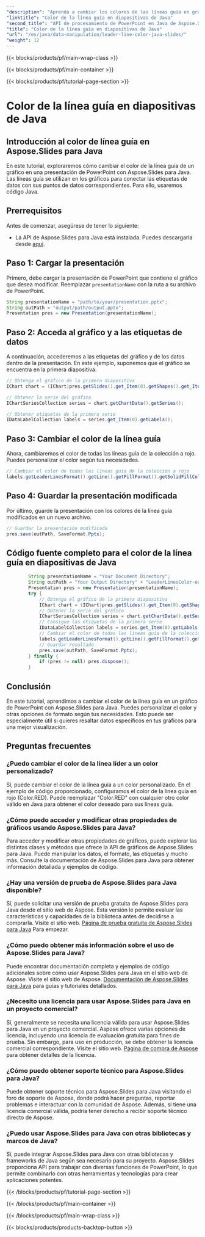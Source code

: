 ```yaml
---
"description": "Aprenda a cambiar los colores de las líneas guía en gráficos de PowerPoint con Aspose.Slides para Java. Guía paso a paso con ejemplos de código fuente."
"linktitle": "Color de la línea guía en diapositivas de Java"
"second_title": "API de procesamiento de PowerPoint en Java de Aspose.Slides"
"title": "Color de la línea guía en diapositivas de Java"
"url": "/es/java/data-manipulation/leader-line-color-java-slides/"
"weight": 12
---
```


{{< blocks/products/pf/main-wrap-class >}}

{{< blocks/products/pf/main-container >}}

{{< blocks/products/pf/tutorial-page-section >}}

# Color de la línea guía en diapositivas de Java


## Introducción al color de línea guía en Aspose.Slides para Java

En este tutorial, exploraremos cómo cambiar el color de la línea guía de un gráfico en una presentación de PowerPoint con Aspose.Slides para Java. Las líneas guía se utilizan en los gráficos para conectar las etiquetas de datos con sus puntos de datos correspondientes. Para ello, usaremos código Java.

## Prerrequisitos

Antes de comenzar, asegúrese de tener lo siguiente:

- La API de Aspose.Slides para Java está instalada. Puedes descargarla desde [aquí](https://releases.aspose.com/slides/java/).

## Paso 1: Cargar la presentación

Primero, debe cargar la presentación de PowerPoint que contiene el gráfico que desea modificar. Reemplazar `presentationName` con la ruta a su archivo de PowerPoint.

```java
String presentationName = "path/to/your/presentation.pptx";
String outPath = "output/path/output.pptx";
Presentation pres = new Presentation(presentationName);
```

## Paso 2: Acceda al gráfico y a las etiquetas de datos

A continuación, accederemos a las etiquetas del gráfico y de los datos dentro de la presentación. En este ejemplo, suponemos que el gráfico se encuentra en la primera diapositiva.

```java
// Obtenga el gráfico de la primera diapositiva
IChart chart = (IChart)pres.getSlides().get_Item(0).getShapes().get_Item(0);

// Obtener la serie del gráfico
IChartSeriesCollection series = chart.getChartData().getSeries();

// Obtener etiquetas de la primera serie
IDataLabelCollection labels = series.get_Item(0).getLabels();
```

## Paso 3: Cambiar el color de la línea guía

Ahora, cambiaremos el color de todas las líneas guía de la colección a rojo. Puedes personalizar el color según tus necesidades.

```java
// Cambiar el color de todas las líneas guía de la colección a rojo
labels.getLeaderLinesFormat().getLine().getFillFormat().getSolidFillColor().setColor(Color.RED);
```

## Paso 4: Guardar la presentación modificada

Por último, guarde la presentación con los colores de la línea guía modificados en un nuevo archivo.

```java
// Guardar la presentación modificada
pres.save(outPath, SaveFormat.Pptx);
```

## Código fuente completo para el color de la línea guía en diapositivas de Java

```java
        String presentationName = "Your Document Directory";
        String outPath = "Your Output Directory" + "LeaderLinesColor-out.pptx";
        Presentation pres = new Presentation(presentationName);
        try {
            // Obtenga el gráfico de la primera diapositiva
            IChart chart = (IChart)pres.getSlides().get_Item(0).getShapes().get_Item(0);
            // Obtener la serie del gráfico
            IChartSeriesCollection series = chart.getChartData().getSeries();
            // Consigue las etiquetas de la primera serie
            IDataLabelCollection labels = series.get_Item(0).getLabels();
            // Cambiar el color de todas las líneas guía de la colección
            labels.getLeaderLinesFormat().getLine().getFillFormat().getSolidFillColor().setColor(Color.RED);
            // Guardar resultado
            pres.save(outPath, SaveFormat.Pptx);
        } finally {
            if (pres != null) pres.dispose();
        }
```

## Conclusión

En este tutorial, aprendimos a cambiar el color de la línea guía en un gráfico de PowerPoint con Aspose.Slides para Java. Puedes personalizar el color y otras opciones de formato según tus necesidades. Esto puede ser especialmente útil si quieres resaltar datos específicos en tus gráficos para una mejor visualización.

## Preguntas frecuentes

### ¿Puedo cambiar el color de la línea líder a un color personalizado?

Sí, puede cambiar el color de la línea guía a un color personalizado. En el ejemplo de código proporcionado, configuramos el color de la línea guía en rojo (Color.RED). Puede reemplazar "Color.RED" con cualquier otro color válido en Java para obtener el color deseado para sus líneas guía.

### ¿Cómo puedo acceder y modificar otras propiedades de gráficos usando Aspose.Slides para Java?

Para acceder y modificar otras propiedades de gráficos, puede explorar las distintas clases y métodos que ofrece la API de gráficos de Aspose.Slides para Java. Puede manipular los datos, el formato, las etiquetas y mucho más. Consulte la documentación de Aspose.Slides para Java para obtener información detallada y ejemplos de código.

### ¿Hay una versión de prueba de Aspose.Slides para Java disponible?

Sí, puede solicitar una versión de prueba gratuita de Aspose.Slides para Java desde el sitio web de Aspose. Esta versión le permite evaluar las características y capacidades de la biblioteca antes de decidirse a comprarla. Visite el sitio web. [Página de prueba gratuita de Aspose.Slides para Java](https://products.aspose.com/slides/java) Para empezar.

### ¿Cómo puedo obtener más información sobre el uso de Aspose.Slides para Java?

Puede encontrar documentación completa y ejemplos de código adicionales sobre cómo usar Aspose.Slides para Java en el sitio web de Aspose. Visite el sitio web de Aspose. [Documentación de Aspose.Slides para Java](https://docs.aspose.com/slides/java/) para guías y tutoriales detallados.

### ¿Necesito una licencia para usar Aspose.Slides para Java en un proyecto comercial?

Sí, generalmente se necesita una licencia válida para usar Aspose.Slides para Java en un proyecto comercial. Aspose ofrece varias opciones de licencia, incluyendo una licencia de evaluación gratuita para fines de prueba. Sin embargo, para uso en producción, se debe obtener la licencia comercial correspondiente. Visite el sitio web. [Página de compra de Aspose](https://purchase.aspose.com/) para obtener detalles de la licencia.

### ¿Cómo puedo obtener soporte técnico para Aspose.Slides para Java?

Puede obtener soporte técnico para Aspose.Slides para Java visitando el foro de soporte de Aspose, donde podrá hacer preguntas, reportar problemas e interactuar con la comunidad de Aspose. Además, si tiene una licencia comercial válida, podría tener derecho a recibir soporte técnico directo de Aspose.

### ¿Puedo usar Aspose.Slides para Java con otras bibliotecas y marcos de Java?

Sí, puede integrar Aspose.Slides para Java con otras bibliotecas y frameworks de Java según sea necesario para su proyecto. Aspose.Slides proporciona API para trabajar con diversas funciones de PowerPoint, lo que permite combinarlo con otras herramientas y tecnologías para crear aplicaciones potentes.

{{< /blocks/products/pf/tutorial-page-section >}}

{{< /blocks/products/pf/main-container >}}

{{< /blocks/products/pf/main-wrap-class >}}

{{< blocks/products/products-backtop-button >}}